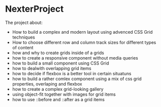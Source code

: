 # NexterProject

The project about:


* How to build a complex and modern layout using advenced CSS Grid techniques
* How to choose different row and column track sizes for different types of content
* how and why to create grids inside of a grids
* how to create a responsive component without media queries
* how to build a small component using CSS Grid
* how to dealwith overlapping grid items
* how to decide if flexbox is a better tool in certain situatuns
* how to build a rather comlex component using a mix of css grid properties, overlaping and flexbox
* how to create a complex grid-looking gallery
* using object-fit together with images for grid items
* how to use ::before and ::after as a grid items

